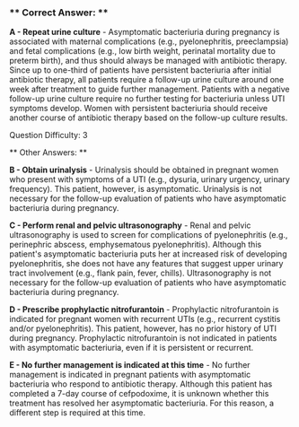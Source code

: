 ### ** Correct Answer: **

**A - Repeat urine culture** - Asymptomatic bacteriuria during pregnancy is associated with maternal complications (e.g., pyelonephritis, preeclampsia) and fetal complications (e.g., low birth weight, perinatal mortality due to preterm birth), and thus should always be managed with antibiotic therapy. Since up to one-third of patients have persistent bacteriuria after initial antibiotic therapy, all patients require a follow-up urine culture around one week after treatment to guide further management. Patients with a negative follow-up urine culture require no further testing for bacteriuria unless UTI symptoms develop. Women with persistent bacteriuria should receive another course of antibiotic therapy based on the follow-up culture results.

Question Difficulty: 3

** Other Answers: **

**B - Obtain urinalysis** - Urinalysis should be obtained in pregnant women who present with symptoms of a UTI (e.g., dysuria, urinary urgency, urinary frequency). This patient, however, is asymptomatic. Urinalysis is not necessary for the follow-up evaluation of patients who have asymptomatic bacteriuria during pregnancy.

**C - Perform renal and pelvic ultrasonography** - Renal and pelvic ultrasonography is used to screen for complications of pyelonephritis (e.g., perinephric abscess, emphysematous pyelonephritis). Although this patient's asymptomatic bacteriuria puts her at increased risk of developing pyelonephritis, she does not have any features that suggest upper urinary tract involvement (e.g., flank pain, fever, chills). Ultrasonography is not necessary for the follow-up evaluation of patients who have asymptomatic bacteriuria during pregnancy.

**D - Prescribe prophylactic nitrofurantoin** - Prophylactic nitrofurantoin is indicated for pregnant women with recurrent UTIs (e.g., recurrent cystitis and/or pyelonephritis). This patient, however, has no prior history of UTI during pregnancy. Prophylactic nitrofurantoin is not indicated in patients with asymptomatic bacteriuria, even if it is persistent or recurrent.

**E - No further management is indicated at this time** - No further management is indicated in pregnant patients with asymptomatic bacteriuria who respond to antibiotic therapy. Although this patient has completed a 7-day course of cefpodoxime, it is unknown whether this treatment has resolved her asymptomatic bacteriuria. For this reason, a different step is required at this time.

